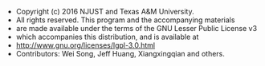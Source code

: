  * Copyright (c) 2016 NJUST and Texas A&M University.
 * All rights reserved. This program and the accompanying materials
 * are made available under the terms of the GNU Lesser Public License v3
 * which accompanies this distribution, and is available at
 * http://www.gnu.org/licenses/lgpl-3.0.html
 * Contributors: Wei Song, Jeff Huang, Xiangxingqian and others.
 